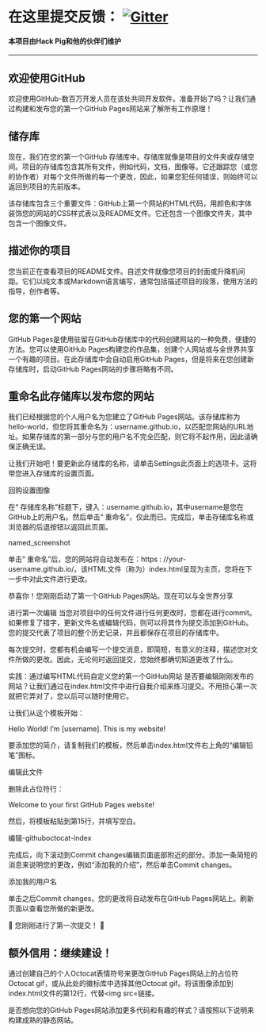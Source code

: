 # 在这里提交反馈： [![Gitter](https://badges.gitter.im/xiaozhu2007-github-io/community.svg)](https://gitter.im/xiaozhu2007-github-io/community?utm_source=badge&utm_medium=badge&utm_campaign=pr-badge)


#### 本项目由Hack Pig和他的伙伴们维护

------------------

## 欢迎使用GitHub
欢迎使用GitHub-数百万开发人员在该处共同开发软件。准备开始了吗？让我们通过构建和发布您的第一个GitHub Pages网站来了解所有工作原理！

## 储存库
现在，我们在您的第一个GitHub 存储库中。存储库就像是项目的文件夹或存储空间。项目的存储库包含其所有文件，例如代码，文档，图像等。它还跟踪您（或您的协作者）对每个文件所做的每一个更改，因此，如果您犯任何错误，则始终可以返回到项目的先前版本。

该存储库包含三个重要文件：GitHub上第一个网站的HTML代码，用颜色和字体装饰您的网站的CSS样式表以及README文件。它还包含一个图像文件夹，其中包含一个图像文件。

## 描述你的项目
您当前正在查看项目的README文件。自述文件就像您项目的封面或升降机间距。它们以纯文本或Markdown语言编写，通常包括描述项目的段落，使用方法的指导，创作者等。


## 您的第一个网站
GitHub Pages是使用驻留在GitHub存储库中的代码创建网站的一种免费，便捷的方法。您可以使用GitHub Pages构建您的作品集，创建个人网站或与全世界共享一个有趣的项目。在此存储库中会自动启用GitHub Pages，但是将来在您创建新存储库时，启动GitHub Pages网站的步骤将略有不同。


## 重命名此存储库以发布您的网站
我们已经根据您的个人用户名为您建立了GitHub Pages网站。该存储库称为hello-world，但您将其重命名为：username.github.io，以匹配您网站的URL地址。如果存储库的第一部分与您的用户名不完全匹配，则它将不起作用，因此请确保正确无误。

让我们开始吧！要更新此存储库的名称，请单击Settings此页面上的选项卡。这将带您进入存储库的设置页面。

回购设置图像

在“ 存储库名称”标题下，键入：username.github.io，其中username是您在GitHub上的用户名。然后单击“ 重命名”，仅此而已。完成后，单击存储库名称或浏览器的后退按钮以返回此页面。

named_screenshot

单击“ 重命名”后，您的网站将自动发布在：https : //your-username.github.io/。该HTML文件（称为）index.html呈现为主页，您将在下一步中对此文件进行更改。

恭喜你！您刚刚启动了第一个GitHub Pages网站。现在可以与全世界分享

进行第一次编辑
当您对项目中的任何文件进行任何更改时，您都在进行commit。如果修复了错字，更新文件名或编辑代码，则可以将其作为提交添加到GitHub。您的提交代表了项目的整个历史记录，并且都保存在项目的存储库中。

每次提交时，您都有机会编写一个提交消息，即简短，有意义的注释，描述您对文件所做的更改。因此，无论何时返回提交，您始终都确切知道更改了什么。

实践：通过编写HTML代码自定义您的第一个GitHub网站
是否要编辑刚刚发布的网站？让我们通过在index.html文件中进行自我介绍来练习提交。不用担心第一次就把它弄对了，您以后可以随时使用它。

让我们从这个模板开始：

<p>Hello World! I’m [username]. This is my website!</p>
要添加您的简介，请复制我们的模板，然后单击index.html文件右上角的“编辑铅笔”图标。

编辑此文件

删除此占位符行：

<p>Welcome to your first GitHub Pages website!</p>
然后，将模板粘贴到第15行，并填写空白。

编辑-githuboctocat-index

完成后，向下滚动到Commit changes编辑页面底部附近的部分。添加一条简短的消息来说明您的更改，例如“添加我的介绍”，然后单击Commit changes。

添加我的用户名

单击之后Commit changes，您的更改将自动发布在GitHub Pages网站上。刷新页面以查看您所做的新更改。

🎉 您刚刚进行了第一次提交！ 🎉

## 额外信用：继续建设！

通过创建自己的个人Octocat表情符号来更改GitHub Pages网站上的占位符Octocat gif，或从此处的徽标库中选择其他Octocat gif。将该图像添加到index.html文件的第12行，代替<img src=链接。

是否想向您的GitHub Pages网站添加更多代码和有趣的样式？请按照以下说明来构建成熟的静态网站。
